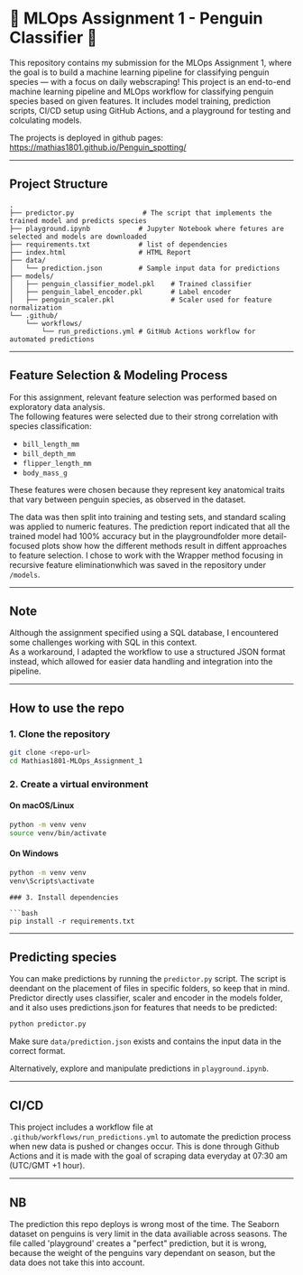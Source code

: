 # 🐧 MLOps Assignment 1 - Penguin Classifier 🐧

This repository contains my submission for the MLOps Assignment 1, where the goal is to build a machine learning pipeline for classifying penguin species — with a focus on daily webscraping!
This project is an end-to-end machine learning pipeline and MLOps workflow for classifying penguin species based on given features. It includes model training, prediction scripts, CI/CD setup using GitHub Actions, and a playground for testing and colculating models.

The projects is deployed in github pages: https://mathias1801.github.io/Penguin_spotting/ 

---

## Project Structure

```
.
├── predictor.py                 # The script that implements the trained model and predicts species
├── playground.ipynb            # Jupyter Notebook where fetures are selected and models are downloaded
├── requirements.txt            # list of dependencies 
├── index.html                  # HTML Report
├── data/
│   └── prediction.json         # Sample input data for predictions
├── models/
│   ├── penguin_classifier_model.pkl    # Trained classifier
│   ├── penguin_label_encoder.pkl       # Label encoder
│   ├── penguin_scaler.pkl              # Scaler used for feature normalization
└── .github/
    └── workflows/
        └── run_predictions.yml # GitHub Actions workflow for automated predictions
```

---

## Feature Selection & Modeling Process

For this assignment, relevant feature selection was performed based on exploratory data analysis.  
The following features were selected due to their strong correlation with species classification:

- `bill_length_mm`
- `bill_depth_mm`
- `flipper_length_mm`
- `body_mass_g`

These features were chosen because they represent key anatomical traits that vary between penguin species, as observed in the dataset.  

The data was then split into training and testing sets, and standard scaling was applied to numeric features. The prediction report indicated that all the trained model had 100% accuracy but in the playgroundfolder more detail-focused plots show how the different methods result in diffent approaches to feature selection. I chose to work with the Wrapper method focusing in recursive feature eliminationwhich was saved in the repository under `/models`.

---

## Note

Although the assignment specified using a SQL database, I encountered some challenges working with SQL in this context.  
As a workaround, I adapted the workflow to use a structured JSON format instead, which allowed for easier data handling and integration into the pipeline.

---

## How to use the repo

### 1. Clone the repository

```bash
git clone <repo-url>
cd Mathias1801-MLOps_Assignment_1
```

### 2. Create a virtual environment

#### On macOS/Linux
```bash
python -m venv venv
source venv/bin/activate
```

#### On Windows
```bash
python -m venv venv
venv\Scripts\activate
```
```
### 3. Install dependencies

```bash
pip install -r requirements.txt
```

---

## Predicting species

You can make predictions by running the `predictor.py` script. The script is deendant on the placement of files in specific folders, so keep that in mind. Predictor directly uses classifier, scaler and encoder in the models folder, and it also uses predictions.json for features that needs to be predicted:

```bash
python predictor.py
```

Make sure `data/prediction.json` exists and contains the input data in the correct format.

Alternatively, explore and manipulate predictions in `playground.ipynb`.

---

## CI/CD

This project includes a workflow file at `.github/workflows/run_predictions.yml` to automate the prediction process when new data is pushed or changes occur. This is done through Github Actions and it is made with the goal of scraping data everyday at 07:30 am (UTC/GMT +1 hour).

---

## NB
The prediction this repo deploys is wrong most of the time. The Seaborn dataset on penguins is very limit in the data availiable across seasons. The file called 'playground' creates a "perfect" prediction, but it is wrong, because the weight of the penguins vary dependant on season, but the data does not take this into account.
